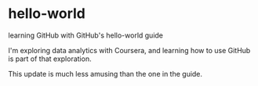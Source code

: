 # hello-world
learning GitHub with GitHub's hello-world guide

I'm exploring data analytics with Coursera, and learning how to use GitHub is part of that exploration.

This update is much less amusing than the one in the guide.
